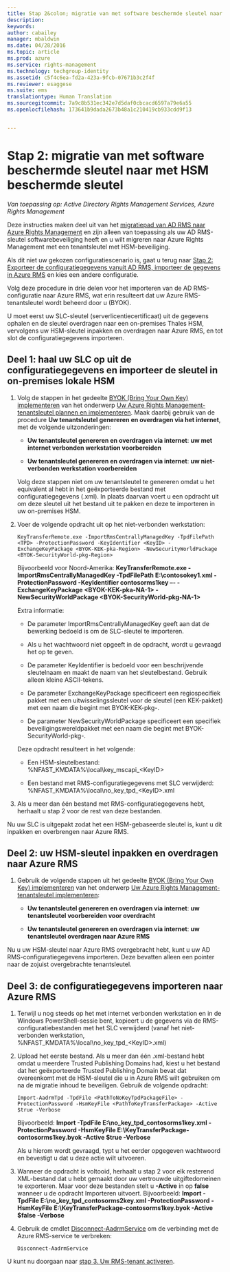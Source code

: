 ```yaml
---
title: Stap 2&colon; migratie van met software beschermde sleutel naar met HSM beschermde sleutel | Azure RMS
description: 
keywords: 
author: cabailey
manager: mbaldwin
ms.date: 04/28/2016
ms.topic: article
ms.prod: azure
ms.service: rights-management
ms.technology: techgroup-identity
ms.assetid: c5f4c6ea-fd2a-423a-9fcb-07671b3c2f4f
ms.reviewer: esaggese
ms.suite: ems
translationtype: Human Translation
ms.sourcegitcommit: 7a9c8b531ec342e7d5daf0cbcacd6597a79e6a55
ms.openlocfilehash: 173641b9dada2673b48a1c210419cb933cdd9f13


---
```


# Stap 2: migratie van met software beschermde sleutel naar met HSM beschermde sleutel

*Van toepassing op: Active Directory Rights Management Services, Azure Rights Management*


Deze instructies maken deel uit van het [migratiepad van AD RMS naar Azure Rights Management](migrate-from-ad-rms-to-azure-rms.md) en zijn alleen van toepassing als uw AD RMS-sleutel softwarebeveiliging heeft en u wilt migreren naar Azure Rights Management met een tenantsleutel met HSM-beveiliging. 

Als dit niet uw gekozen configuratiescenario is, gaat u terug naar [Stap 2: Exporteer de configuratiegegevens vanuit AD RMS, importeer de gegevens in Azure RMS](migrate-from-ad-rms-phase1.md#step-2-export-configuration-data-from-ad-rms-and-import-it-to-azure-rms) en kies een andere configuratie.

Volg deze procedure in drie delen voor het importeren van de AD RMS-configuratie naar Azure RMS, wat erin resulteert dat uw Azure RMS-tenantsleutel wordt beheerd door u (BYOK).

U moet eerst uw SLC-sleutel (serverlicentiecertificaat) uit de gegevens ophalen en de sleutel overdragen naar een on-premises Thales HSM, vervolgens uw HSM-sleutel inpakken en overdragen naar Azure RMS, en tot slot de configuratiegegevens importeren.

## Deel 1: haal uw SLC op uit de configuratiegegevens en importeer de sleutel in on-premises lokale HSM

1.  Volg de stappen in het gedeelte [BYOK (Bring Your Own Key) implementeren](plan-implement-tenant-key.md#implementing-your-azure-rights-management-tenant-key) van het onderwerp [Uw Azure Rights Management-tenantsleutel plannen en implementeren](plan-implement-tenant-key.md). Maak daarbij gebruik van de procedure **Uw tenantsleutel genereren en overdragen via het internet**, met de volgende uitzonderingen:

    -   **Uw tenantsleutel genereren en overdragen via internet**: **uw met internet verbonden werkstation voorbereiden**

    -   **Uw tenantsleutel genereren en overdragen via internet**: **uw niet-verbonden werkstation voorbereiden**

    Volg deze stappen niet om uw tenantsleutel te genereren omdat u het equivalent al hebt in het geëxporteerde bestand met configuratiegegevens (.xml). In plaats daarvan voert u een opdracht uit om deze sleutel uit het bestand uit te pakken en deze te importeren in uw on-premises HSM.

2.  Voer de volgende opdracht uit op het niet-verbonden werkstation:

    ```
    KeyTransferRemote.exe -ImportRmsCentrallyManagedKey -TpdFilePath <TPD> -ProtectionPassword -KeyIdentifier <KeyID> -ExchangeKeyPackage <BYOK-KEK-pka-Region> -NewSecurityWorldPackage <BYOK-SecurityWorld-pkg-Region>
    ```
    Bijvoorbeeld voor Noord-Amerika: **KeyTransferRemote.exe -ImportRmsCentrallyManagedKey -TpdFilePath E:\contosokey1.xml -ProtectionPassword -KeyIdentifier contosorms1key –- -ExchangeKeyPackage &lt;BYOK-KEK-pka-NA-1&gt; -NewSecurityWorldPackage &lt;BYOK-SecurityWorld-pkg-NA-1&gt;**

    Extra informatie:

    -   De parameter ImportRmsCentrallyManagedKey geeft aan dat de bewerking bedoeld is om de SLC-sleutel te importeren.

    -   Als u het wachtwoord niet opgeeft in de opdracht, wordt u gevraagd het op te geven.

    -   De parameter KeyIdentifier is bedoeld voor een beschrijvende sleutelnaam en maakt de naam van het sleutelbestand. Gebruik alleen kleine ASCII-tekens.

    -   De parameter ExchangeKeyPackage specificeert een regiospecifiek pakket met een uitwisselingssleutel voor de sleutel (een KEK-pakket) met een naam die begint met BYOK-KEK-pkg-.

    -   De parameter NewSecurityWorldPackage specificeert een specifiek beveiligingswereldpakket met een naam die begint met BYOK-SecurityWorld-pkg-.

    Deze opdracht resulteert in het volgende:

    -   Een HSM-sleutelbestand: %NFAST_KMDATA%\local\key_mscapi_&lt;KeyID&gt;

    -   Een bestand met RMS-configuratiegegevens met SLC verwijderd: %NFAST_KMDATA%\local\no_key_tpd_&lt;KeyID&gt;.xml

3.  Als u meer dan één bestand met RMS-configuratiegegevens hebt, herhaalt u stap 2 voor de rest van deze bestanden.

Nu uw SLC is uitgepakt zodat het een HSM-gebaseerde sleutel is, kunt u dit inpakken en overbrengen naar Azure RMS.

## Deel 2: uw HSM-sleutel inpakken en overdragen naar Azure RMS

1.  Gebruik de volgende stappen uit het gedeelte [BYOK (Bring Your Own Key) implementeren](plan-implement-tenant-key.md#implementing-your-azure-rights-management-tenant-key) van het onderwerp [Uw Azure Rights Management-tenantsleutel implementeren](plan-implement-tenant-key.md):

    -   **Uw tenantsleutel genereren en overdragen via internet**: **uw tenantsleutel voorbereiden voor overdracht**

    -   **Uw tenantsleutel genereren en overdragen via internet**: **uw tenantsleutel overdragen naar Azure RMS**

Nu u uw HSM-sleutel naar Azure RMS overgebracht hebt, kunt u uw AD RMS-configuratiegegevens importeren. Deze bevatten alleen een pointer naar de zojuist overgebrachte tenantsleutel.

## Deel 3: de configuratiegegevens importeren naar Azure RMS

1.  Terwijl u nog steeds op het met internet verbonden werkstation en in de Windows PowerShell-sessie bent, kopieert u de gegevens via de RMS-configuratiebestanden met het SLC verwijderd (vanaf het niet-verbonden werkstation, %NFAST_KMDATA%\local\no_key_tpd_&lt;KeyID&gt;.xml)

2.  Upload het eerste bestand. Als u meer dan één .xml-bestand hebt omdat u meerdere Trusted Publishing Domains had, kiest u het bestand dat het geëxporteerde Trusted Publishing Domain bevat dat overeenkomt met de HSM-sleutel die u in Azure RMS wilt gebruiken om na de migratie inhoud te beveiligen. Gebruik de volgende opdracht:

    ```
    Import-AadrmTpd -TpdFile <PathToNoKeyTpdPackageFile> -ProtectionPassword -HsmKeyFile <PathToKeyTransferPackage> -Active $true -Verbose
    ```
    Bijvoorbeeld: **Import -TpdFile E:\no_key_tpd_contosorms1key.xml -ProtectionPassword -HsmKeyFile E:\KeyTransferPackage-contosorms1key.byok -Active $true -Verbose**

    Als u hierom wordt gevraagd, typt u het eerder opgegeven wachtwoord en bevestigt u dat u deze actie wilt uitvoeren.

3.  Wanneer de opdracht is voltooid, herhaalt u stap 2 voor elk resterend XML-bestand dat u hebt gemaakt door uw vertrouwde uitgiftedomeinen te exporteren. Maar voor deze bestanden stelt u **-Active** in op **false** wanneer u de opdracht Importeren uitvoert. Bijvoorbeeld: **Import -TpdFile E:\no_key_tpd_contosorms2key.xml -ProtectionPassword -HsmKeyFile E:\KeyTransferPackage-contosorms1key.byok -Active $false -Verbose**

4.  Gebruik de cmdlet [Disconnect-AadrmService](http://msdn.microsoft.com/library/windowsazure/dn629416.aspx) om de verbinding met de Azure RMS-service te verbreken:

    ```
    Disconnect-AadrmService
    ```

U kunt nu doorgaan naar [stap 3. Uw RMS-tenant activeren](migrate-from-ad-rms-phase1.md#step-3-activate-your-rms-tenant).





<!--HONumber=Jun16_HO4-->


